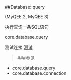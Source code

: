 ##Database::query

(MyQEE 2, MyQEE 3)

<name>执行查询一条SQL语句</name>

<api>core.database.query</api>

测试连接
[测试](/project/docs/index.html)

> ###参见
>
* <function>core.database.query</function>
* <function>core.database.connection</function>